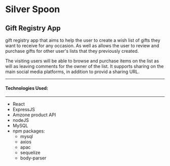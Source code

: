 # Silver Spoon

## Gift Registry App

gift registry app that aims to help the user to create a wish list of gifts they want to receive for any occasion. As well as allows the user to review and purchase gifts for other user's lists that they previously created.

The visiting users will be able to browse and purchase items on the list as will as leaving comments for the owner of the list.
It supports sharing on the main social media platforms, in addition to provid a sharing URL.

***

#### Technologies Used:
***


* React
* ExpressJS
* Amzone product API
* nodeJS
* MySQL
* npm packages:
	- mysql
	- axios
	- apac
	- sequelize
	- body-parser
	
